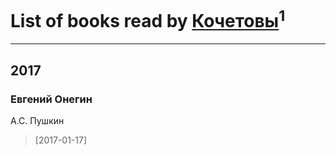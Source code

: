 # List of books read by [Кочетовы](https://my.mail.ru/mail/olekoka/)<sup>1</sup>
---

## 2017

### Евгений Онегин
А.С. Пушкин
> [2017-01-17] 



